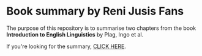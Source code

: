 # Book summary by Reni Jusis Fans

The purpose of this repository is to summarise two chapters from the book __Introduction to English Linguistics__ by Plag, Ingo et al.

If you're looking for the summary, [CLICK HERE](https://github.com/NLP-UG-2023-24/Reni_Jusis_Fans_Summary/blob/main/summary.md).
